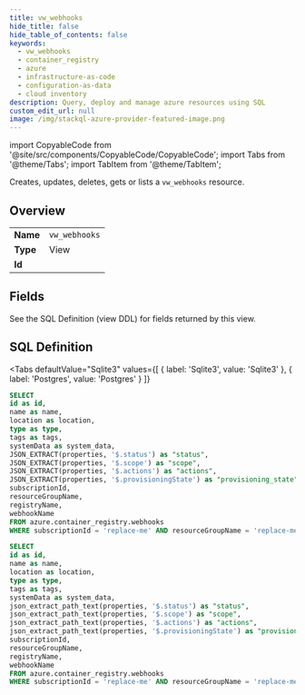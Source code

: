 ```yaml
--- 
title: vw_webhooks
hide_title: false
hide_table_of_contents: false
keywords:
  - vw_webhooks
  - container_registry
  - azure
  - infrastructure-as-code
  - configuration-as-data
  - cloud inventory
description: Query, deploy and manage azure resources using SQL
custom_edit_url: null
image: /img/stackql-azure-provider-featured-image.png
---
```


import CopyableCode from '@site/src/components/CopyableCode/CopyableCode';
import Tabs from '@theme/Tabs';
import TabItem from '@theme/TabItem';

Creates, updates, deletes, gets or lists a <code>vw_webhooks</code> resource.

## Overview
<table><tbody>
<tr><td><b>Name</b></td><td><code>vw_webhooks</code></td></tr>
<tr><td><b>Type</b></td><td>View</td></tr>
<tr><td><b>Id</b></td><td><CopyableCode code="azure.container_registry.vw_webhooks" /></td></tr>
</tbody></table>

## Fields

See the SQL Definition (view DDL) for fields returned by this view.

## SQL Definition

<Tabs
defaultValue="Sqlite3"
values={[
{ label: 'Sqlite3', value: 'Sqlite3' },
{ label: 'Postgres', value: 'Postgres' }
]}
>
<TabItem value="Sqlite3">

```sql
SELECT
id as id,
name as name,
location as location,
type as type,
tags as tags,
systemData as system_data,
JSON_EXTRACT(properties, '$.status') as "status",
JSON_EXTRACT(properties, '$.scope') as "scope",
JSON_EXTRACT(properties, '$.actions') as "actions",
JSON_EXTRACT(properties, '$.provisioningState') as "provisioning_state",
subscriptionId,
resourceGroupName,
registryName,
webhookName
FROM azure.container_registry.webhooks
WHERE subscriptionId = 'replace-me' AND resourceGroupName = 'replace-me' AND registryName = 'replace-me';
```

</TabItem>
<TabItem value="Postgres">

```sql
SELECT
id as id,
name as name,
location as location,
type as type,
tags as tags,
systemData as system_data,
json_extract_path_text(properties, '$.status') as "status",
json_extract_path_text(properties, '$.scope') as "scope",
json_extract_path_text(properties, '$.actions') as "actions",
json_extract_path_text(properties, '$.provisioningState') as "provisioning_state",
subscriptionId,
resourceGroupName,
registryName,
webhookName
FROM azure.container_registry.webhooks
WHERE subscriptionId = 'replace-me' AND resourceGroupName = 'replace-me' AND registryName = 'replace-me';
```

</TabItem>
</Tabs>
